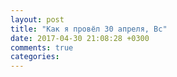 ```yaml
---
layout: post
title: "Как я провёл 30 апреля, Вс"
date: 2017-04-30 21:08:28 +0300
comments: true
categories: 
---
```

